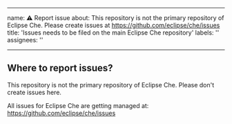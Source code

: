 
---
name: ⚠️ Report issue
about: This repository is not the primary repository of Eclipse Che. Please create issues at https://github.com/eclipse/che/issues
title: 'Issues needs to be filed on the main Eclipse Che repository'
labels: ''
assignees: ''

---

## Where to report issues?

This repository is not the primary repository of Eclipse Che. Please don't create issues here.

All issues for Eclipse Che are getting managed at: https://github.com/eclipse/che/issues
